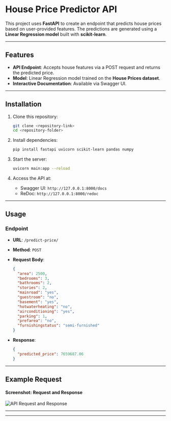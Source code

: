 # House Price Predictor API  

This project uses **FastAPI** to create an endpoint that predicts house prices based on user-provided features. The predictions are generated using a **Linear Regression model** built with **scikit-learn**.

---

## Features  

- **API Endpoint**: Accepts house features via a POST request and returns the predicted price.  
- **Model**: Linear Regression model trained on the **House Prices dataset**.  
- **Interactive Documentation**: Available via Swagger UI.  

---

## Installation  

1. Clone this repository:  
   ```bash
   git clone <repository-link>
   cd <repository-folder>
   ```  

2. Install dependencies:  
   ```bash
   pip install fastapi uvicorn scikit-learn pandas numpy
   ```  

3. Start the server:  
   ```bash
   uvicorn main:app --reload
   ```  

4. Access the API at:  
   - Swagger UI: `http://127.0.0.1:8000/docs`  
   - ReDoc: `http://127.0.0.1:8000/redoc`  

---

## Usage  

### Endpoint  

- **URL**: `/predict-price/`  
- **Method**: `POST`  
- **Request Body**:  
  ```json
  {
    "area": 2500,
    "bedrooms": 3,
    "bathrooms": 2,
    "stories": 2,
    "mainroad": "yes",
    "guestroom": "no",
    "basement": "yes",
    "hotwaterheating": "no",
    "airconditioning": "yes",
    "parking": 1,
    "prefarea": "no",
    "furnishingstatus": "semi-furnished"
  }
  ```  

- **Response**:  
  ```json
  {
    "predicted_price": 7659687.06
  }
  ```  

---

## Example Request  

#### Screenshot: Request and Response  

![API Request and Response](./screenshots/api_example.png)  



---


---

